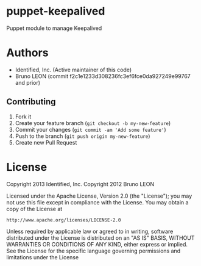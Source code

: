 puppet-keepalived
=================

Puppet module to manage Keepalived

# Authors
* Identified, Inc. (Active maintainer of this code)
* Bruno LEON (commit f2c1e1233d308236fc3ef6fce0da927249e99767 and prior)

## Contributing

1. Fork it
2. Create your feature branch (`git checkout -b my-new-feature`)
3. Commit your changes (`git commit -am 'Add some feature'`)
4. Push to the branch (`git push origin my-new-feature`)
5. Create new Pull Request


# License
Copyright 2013 Identified, Inc.
Copyright 2012 Bruno LEON

Licensed under the Apache License, Version 2.0 (the "License");
you may not use this file except in compliance with the License.
You may obtain a copy of the License at

    http://www.apache.org/licenses/LICENSE-2.0

Unless required by applicable law or agreed to in writing, software
distributed under the License is distributed on an "AS IS" BASIS,
WITHOUT WARRANTIES OR CONDITIONS OF ANY KIND, either express or implied.
See the License for the specific language governing permissions and
limitations under the License

